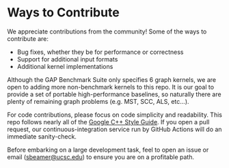 Ways to Contribute
=================

We appreciate contributions from the community! Some of the ways to contribute are:
+ Bug fixes, whether they be for performance or correctness
+ Support for additional input formats
+ Additional kernel implementations

Although the GAP Benchmark Suite only specifies 6 graph kernels, we are open to adding more non-benchmark kernels to this repo. It is our goal to provide a set of portable high-performance baselines, so naturally there are plenty of remaining graph problems (e.g. MST, SCC, ALS, etc...).

For code contributions, please focus on code simplicity and readability. This repo follows nearly all of the [Google C++ Style Guide](https://google.github.io/styleguide/cppguide.html). If you open a pull request, our continuous-integration service run by GitHub Actions will do an immediate sanity-check.

Before embarking on a large development task, feel to open an issue or email (sbeamer@ucsc.edu) to ensure you are on a profitable path.
